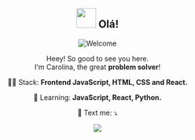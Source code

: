 <span align="center">

## <img src="https://i.imgur.com/0hdZ65D.gif" width="40px"> Olá! 

![Welcome](https://user-images.githubusercontent.com/81747869/154126880-eaa1421b-927b-4c9f-a73a-bede63936f85.gif)

</span>

<p align="center">
  Heey! So good to see you here. <br>I'm Carolina, the great <strong>problem solver</strong>! <br> 
</p>

<p align="center">
  👩‍💻  Stack: <strong> Frontend JavaScript, HTML, CSS and React.</strong>
</p>

<p align="center">
  🚀  Learning: <strong>JavaScript, React, Python.</strong>
</p>

<p align="center">
  💌 Text me: ⤵️
</p>

<p align="center">
  <a href="https://www.linkedin.com/in/carol-guedes/" alt="Linkedin">
  <img src="https://img.shields.io/badge/-Linkedin-0e76a8?style=flat-square&logo=Linkedin&logoColor=white&link=https://www.linkedin.com/in/carolgdb/" /></a>
</p>  






